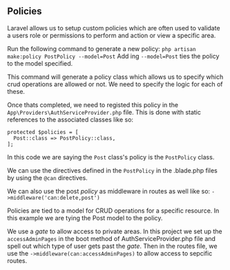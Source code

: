 ## Policies
Laravel allows us to setup custom policies which are often used to validate a users role or permissions to perform and action or view a specific area.

Run the following command to generate a new policy:
`php artisan make:policy PostPolicy --model=Post`
Add ing `--model=Post` ties the policy to the model specified.

This command will generate a policy class which allows us to specify which crud operations are allowed or not. We need to specify the logic for each of these.

Once thats completed, we need to registed this policy in the `App\Providers\AuthServiceProvider.php` file. This is done with static references to the associated classes like so:

```
protected $policies = [
  Post::class => PostPolicy::class,
];
```

In this code we are saying the `Post` class's policy is the `PostPolicy` class.

We can use the directives defined in the `PostPolicy` in the .blade.php files by using the `@can` directives.

We can also use the post *policy* as middleware in routes as well like so:
`->middleware('can:delete,post')`

Policies are tied to a model for CRUD operations for a specific resource. In this example we are tying the Post model to the policy.

We use a *gate* to allow access to private areas. In this project we set up the `accessAdminPages` in the boot method of AuthServiceProvider.php file and spell out which type of user gets past the *gate*.
Then in the routes file, we use the `->middleware(can:accessAdminPages)` to allow access to sepcific routes.